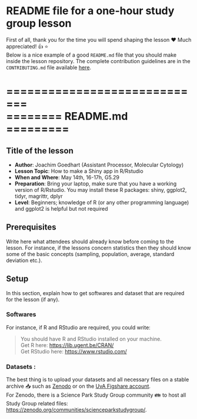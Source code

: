 # README file for a one-hour study group lesson
First of all, thank you for the time you will spend shaping the lesson :heart: Much appreciated! :+1: :star:  
Below is a nice example of a good `README.md` file that you should make inside the lesson repository. The complete contribution guidelines are in the `CONTRIBUTING.md` file available [here](https://github.com/ScienceParkStudyGroup/studyGroup/blob/gh-pages/CONTRIBUTING.md).

=============================  
 ======== README.md =========  
=============================  

## Title of the lesson

- **Author**: Joachim Goedhart (Assistant Processor, Molecular Cytology)
- **Lesson Topic**: How to make a Shiny app in R/Rstudio
- **When and Where**: May 14th, 16-17h, G5.29
- **Preparation**: Bring your laptop, make sure that you have a working version of R/Rstudio. You may install these R packages: shiny, ggplot2, tidyr, magrittr, dplyr
- **Level**: Beginners; knowledge of R (or any other programming language) and ggplot2 is helpful but not required

## Prerequisites 
Write here what attendees should already know before coming to the lesson. For instance, if the lessons concern statistics then they should know some of the basic concepts (sampling, population, average, standard deviation etc.).

## Setup
In this section, explain how to get softwares and dataset that are required for the lesson (if any).  

### Softwares
For instance, if R and RStudio are required, you could write:
> You should have R and RStudio installed on your machine.   
Get R here: https://lib.ugent.be/CRAN/  
Get RStudio here: https://www.rstudio.com/   

### Datasets :
The best thing is to upload your datasets and all necessary files on a stable archive :inbox_tray: such as [Zenodo](https://zenodo.org/) or on the [UvA Figshare account](https://uvaauas.figshare.com/).  
For Zenodo, there is a Science Park Study Group community :family: to host all Study Group related files: https://zenodo.org/communities/scienceparkstudygroup/.
